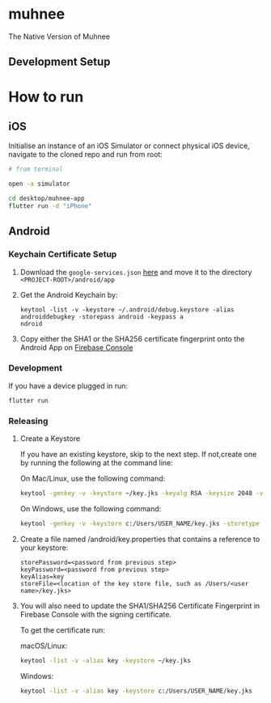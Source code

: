 # muhnee

The Native Version of Muhnee

## Development Setup

# How to run

## iOS

Initialise an instance of an iOS Simulator or connect physical iOS device, navigate to the cloned repo and run from root:

```sh
# from terminal

open -a simulator

cd desktop/muhnee-app
flutter run -d "iPhone"
```

## Android

### Keychain Certificate Setup

1. Download the `google-services.json` [here](https://console.firebase.google.com/u/0/project/muhnee-app/settings/general/android:com.muhneeapp.muhnee.budget) and move it to the directory `<PROJECT-ROOT>/android/app`
2. Get the Android Keychain by:

   ```
   keytool -list -v -keystore ~/.android/debug.keystore -alias androiddebugkey -storepass android -keypass a
   ndroid
   ```

3. Copy either the SHA1 or the SHA256 certificate fingerprint onto the Android App on [Firebase Console](https://console.firebase.google.com/u/0/project/muhnee-app/settings/general/android:com.muhneeapp.muhnee.budget)

### Development

If you have a device plugged in run:

```
flutter run
```

### Releasing

1. Create a Keystore

   If you have an existing keystore, skip to the next step. If not,create one by running the following at the command line:

   On Mac/Linux, use the following command:

   ```sh
   keytool -genkey -v -keystore ~/key.jks -keyalg RSA -keysize 2048 -validity 10000 -alias key
   ```

   On Windows, use the following command:

   ```sh
   keytool -genkey -v -keystore c:/Users/USER_NAME/key.jks -storetype JKS -keyalg RSA -keysize 2048 -validity 10000
   ```

2. Create a file named <app dir>/android/key.properties that contains a reference to your keystore:

   ```
   storePassword=<password from previous step>
   keyPassword=<password from previous step>
   keyAlias=key
   storeFile=<location of the key store file, such as /Users/<user name>/key.jks>
   ```

3. You will also need to update the SHA1/SHA256 Certificate Fingerprint in Firebase Console with the signing certificate.

   To get the certificate run:

   macOS/Linux:

   ```sh
   keytool -list -v -alias key -keystore ~/key.jks
   ```

   Windows:

   ```sh
   keytool -list -v -alias key -keystore c:/Users/USER_NAME/key.jks
   ```

